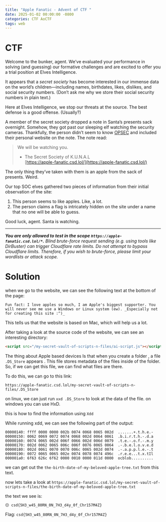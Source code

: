 ```yaml
---
title: "Apple Fanatic - Advent of CTF "
date: 2025-01-02 00:00:00 -0800
categories: CTF AoCTF
tags: web
---
```



# CTF

Welcome to the bunker, agent. We’ve evaluated your performance in solving (and guessing) our formative challenges and are excited to offer you a trial position at Elves Intelligence.

It appears that a _secret society_ has become interested in our immense data on the world’s children—including names, birthdates, likes, dislikes, and social security numbers. (Don’t ask me why we store their social security numbers in plain text.)

Here at Elves Intelligence, we stop our threats at the source. The best defense is a good offense. (Usually?)

A member of the secret society dropped a note in Santa’s presents sack overnight. Somehow, they got past our sleeping elf watching the security cameras. Thankfully, the person didn’t seem to know [OPSEC](https://en.wikipedia.org/wiki/Operations_security) and included their personal website on the note. The note read:

> We will be watching you.  
> - The Secret Society of K.U.N.A.L  
> [https://apple-fanatic.csd.lol/](https://apple-fanatic.csd.lol/)

The only thing they’ve taken with them is an apple from the sack of presents. Weird.

Our top SOC elves gathered two pieces of information from their initial observation of the site:

1. This person seems to like apples. Like, a lot.
2. The person claims a flag is intricately hidden on the site under a name that no one will be able to guess.

Good luck, agent. Santa is watching.

---

_**You are only allowed to test in the scope `https://apple-fanatic.csd.lol/*`.** Blind brute-force request sending (e.g. using tools like DirBuster) can trigger Cloudflare rate limits. Do not attempt to bypass Cloudflare limits. Therefore, if you wish to brute-force, please limit your wordlists or attack scope._

# Solution

when we go to the website, we can see the following text at the bottom of the page:

```
Fun fact: I love apples so much, I am Apple's biggest supporter. You will never see me use a Windows or Linux system (ew). _Especially not for creating this site :^)_
```

This tells us that the website is based on Mac, which will help us a lot.

After taking a look at the source code of the website, we can see an interesting directory:

```html
<script src="/my-secret-vault-of-scripts-n-files/ai-script.js"></script>
```

The thing about Apple based devices Is that when you create a folder , a file `.DS_Store` appears . This file stores metadata of the files inside of the folder. So, if we can get this file, we can find what files are there.

To do this, we can go to this link:

```
https://apple-fanatic.csd.lol/my-secret-vault-of-scripts-n-files/.DS_Store
```

on linux, we can just run `xxd .DS_Store` to look at the data of the file. on windows you can use HxD. 

this is how to find the information using `Xdd`

While running xdd, we can see the following part of the output:
```
00000140: ffff 0000 0000 002b 0074 0068 0065 002d  .......+.t.h.e.-
00000150: 0062 0069 0072 0074 0068 002d 0064 0061  .b.i.r.t.h.-.d.a
00000160: 0074 0065 002d 006f 0066 002d 006d 0079  .t.e.-.o.f.-.m.y
00000170: 002d 0062 0065 006c 006f 0076 0065 0064  .-.b.e.l.o.v.e.d
00000180: 002d 0061 0070 0070 006c 0065 002d 0074  .-.a.p.p.l.e.-.t
00000190: 0072 0065 0065 002e 0074 0078 0074 496c  .r.e.e...t.x.tIl
000001a0: 6f63 626c 6f62 0000 0010 0000 011d 0000  ocblob..........
``` 

we can get out the `the-birth-date-of-my-beloved-apple-tree.txt` from this text.

now lets take a look at `https://apple-fanatic.csd.lol/my-secret-vault-of-scripts-n-files/the-birth-date-of-my-beloved-apple-tree.txt`


the text we see is:

```
😔 csd{5H3_w45_80RN_0N_7H3_d4y_0f_Chr157M4Z}
```

Flag: `csd{5H3_w45_80RN_0N_7H3_d4y_0f_Chr157M4Z}`




